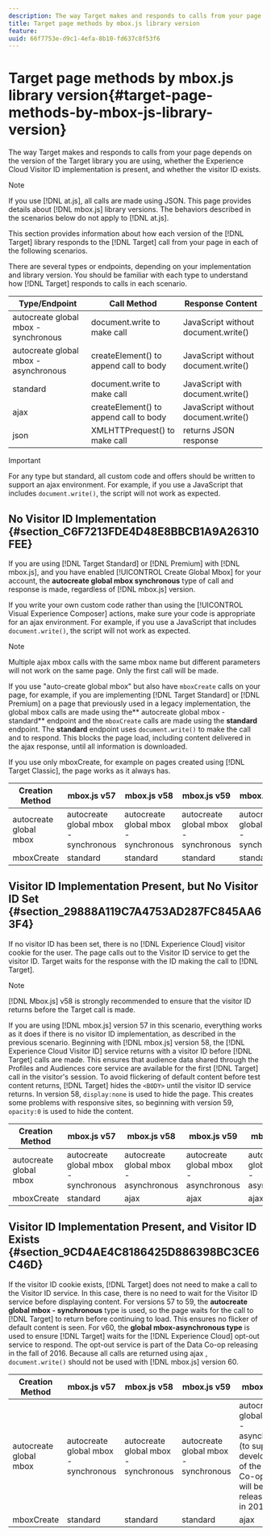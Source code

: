 ```yaml
---
description: The way Target makes and responds to calls from your page depends on the version of the Target library you are using, whether the Experience Cloud Visitor ID implementation is present, and whether the visitor ID exists.
title: Target page methods by mbox.js library version
feature: 
uuid: 66f7753e-d9c1-4efa-8b10-fd637c8f53f6
---
```


# Target page methods by mbox.js library version{#target-page-methods-by-mbox-js-library-version}

The way Target makes and responds to calls from your page depends on the version of the Target library you are using, whether the Experience Cloud Visitor ID implementation is present, and whether the visitor ID exists.

>[!NOTE]
>
>If you use [!DNL at.js], all calls are made using JSON. This page provides details about [!DNL mbox.js] library versions. The behaviors described in the scenarios below do not apply to [!DNL at.js].

This section provides information about how each version of the [!DNL Target] library responds to the [!DNL Target] call from your page in each of the following scenarios.

There are several types or endpoints, depending on your implementation and library version. You should be familiar with each type to understand how [!DNL Target] responds to calls in each scenario.

| Type/Endpoint | Call Method | Response Content |
|--- |--- |--- |
|autocreate global mbox - synchronous|document.write to make call|JavaScript without document.write()|
|autocreate global mbox - asynchronous|createElement() to append call to body|JavaScript without document.write()|
|standard|document.write to make call|JavaScript with document.write()|
|ajax|createElement() to append call to body|JavaScript without document.write()|
|json|XMLHTTPrequest() to make call|returns JSON response|

>[!IMPORTANT]
>
>For any type but standard, all custom code and offers should be written to support an ajax environment. For example, if you use a JavaScript that includes `document.write()`, the script will not work as expected.

## No Visitor ID Implementation {#section_C6F7213FDE4D48E8BBCB1A9A26310FEE}

If you are using [!DNL Target Standard] or [!DNL Premium] with [!DNL mbox.js], and you have enabled [!UICONTROL Create Global Mbox] for your account, the **autocreate global mbox synchronous** type of call and response is made, regardless of [!DNL mbox.js] version.

If you write your own custom code rather than using the [!UICONTROL Visual Experience Composer] actions, make sure your code is appropriate for an ajax environment. For example, if you use a JavaScript that includes `document.write()`, the script will not work as expected.

>[!NOTE]
>
>Multiple ajax mbox calls with the same mbox name but different parameters will not work on the same page. Only the first call will be made.

If you use "auto-create global mbox" but also have `mboxCreate` calls on your page, for example, if you are implementing [!DNL Target Standard] or [!DNL Premium] on a page that previously used in a legacy implementation, the global mbox calls are made using the** autocreate global mbox - standard** endpoint and the `mboxCreate` calls are made using the **standard** endpoint. The **standard** endpoint uses `document.write()` to make the call and to respond. This blocks the page load, including content delivered in the ajax response, until all information is downloaded.

If you use only mboxCreate, for example on pages created using [!DNL Target Classic], the page works as it always has.

|  Creation Method  | mbox.js v57  | mbox.js v58  | mbox.js v59  | mbox.js v60  |
|---|---|---|---|---|
|  autocreate global mbox  | autocreate global mbox - synchronous  | autocreate global mbox - synchronous  | autocreate global mbox - synchronous  | autocreate global mbox - synchronous  |
|  mboxCreate  | standard  | standard  | standard  | standard  |

## Visitor ID Implementation Present, but No Visitor ID Set {#section_29888A119C7A4753AD287FC845AA63F4}

If no visitor ID has been set, there is no [!DNL Experience Cloud] visitor cookie for the user. The page calls out to the Visitor ID service to get the visitor ID. Target waits for the response with the ID making the call to [!DNL Target].

>[!NOTE]
>
>[!DNL Mbox.js] v58  is strongly recommended to ensure that the visitor ID returns before the Target call is made.

If you are using [!DNL mbox.js] version 57 in this scenario, everything works as it does if there is no visitor ID implementation, as described in the previous scenario. Beginning with [!DNL mbox.js] version 58, the [!DNL Experience Cloud Visitor ID] service returns with a visitor ID before [!DNL Target] calls are made. This ensures that audience data shared through the Profiles and Audiences core service are available for the first [!DNL Target] call in the visitor's session. To avoid flickering of default content before test content returns, [!DNL Target] hides the `<BODY>` until the visitor ID service returns. In version 58, `display:none` is used to hide the page. This creates some problems with responsive sites, so beginning with version 59, `opacity:0` is used to hide the content.

|  Creation Method  | mbox.js v57  | mbox.js v58  | mbox.js v59  | mbox.js v60  |
|---|---|---|---|---|
|  autocreate global mbox  | autocreate global mbox - synchronous  | autocreate global mbox - asynchronous  | autocreate global mbox - asynchronous  | autocreate global mbox - asynchronous  |
|  mboxCreate  | standard  | ajax  | ajax  | ajax  |

## Visitor ID Implementation Present, and Visitor ID Exists {#section_9CD4AE4C8186425D886398BC3CE6C46D}

If the visitor ID cookie exists, [!DNL Target] does not need to make a call to the Visitor ID service. In this case, there is no need to wait for the Visitor ID service before displaying content. For versions 57 to 59, the **autocreate global mbox - synchronous** type is used, so the page waits for the call to [!DNL Target] to return before continuing to load. This ensures no flicker of default content is seen. For v60, the **global mbox-asynchronous type** is used to ensure [!DNL Target] waits for the [!DNL Experience Cloud] opt-out service to respond. The opt-out service is part of the Data Co-op releasing in the fall of 2016. Because all calls are returned using ajax , `document.write()` should not be used with [!DNL mbox.js] version 60.

|  Creation Method  | mbox.js v57  | mbox.js v58  | mbox.js v59  | mbox.js v60  |
|---|---|---|---|---|
|  autocreate global mbox  | autocreate global mbox - synchronous  | autocreate global mbox - synchronous  | autocreate global mbox - synchronous  | autocreate global mbox - asynchronous (to support development of the Data Co-op, which will be released later in 2016)  |
|  mboxCreate  | standard  | standard  | standard  | ajax  |